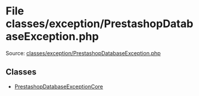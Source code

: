 File classes/exception/PrestashopDatabaseException.php
=========

Source: [classes/exception/PrestashopDatabaseException.php](https://github.com/PrestaShop/PrestaShop/blob/1.5.0.1/classes/exception/PrestashopDatabaseException.php)


Classes
-------

* [PrestashopDatabaseExceptionCore](class.PrestashopDatabaseExceptionCore.md)


